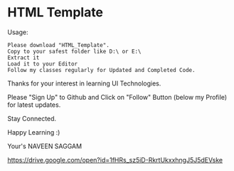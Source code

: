 # HTML Template

Usage:

    Please download "HTML_Template".
    Copy to your safest folder like D:\ or E:\
    Extract it
    Load it to your Editor
    Follow my classes regularly for Updated and Completed Code.

Thanks for your interest in learning UI Technologies.

Please "Sign Up" to Github and Click on "Follow" Button (below my Profile) for latest updates.

Stay Connected.

Happy Learning :)

Your's NAVEEN SAGGAM

https://drive.google.com/open?id=1fHRs_sz5iD-RkrtUkxxhngJ5J5dEVske



